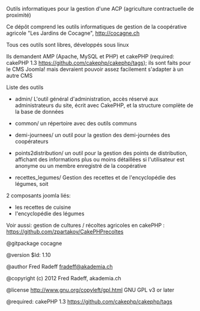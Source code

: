 Outils informatiques pour la gestion d'une ACP (agriculture contractuelle de proximité) 

Ce dépôt comprend les outils informatiques de gestion de la coopérative agricole 
"Les Jardins de Cocagne", http://cocagne.ch

Tous ces outils sont libres, développés sous linux

Ils demandent AMP (Apache, MySQL et PHP) et cakePHP (required: cakePHP 1.3 https://github.com/cakephp/cakephp/tags); ils sont faits pour le CMS Joomla! mais devraient pouvoir assez facilement s'adapter à un autre CMS

Liste des outils

- admin/
L'outil général d'administration, accès réservé aux administrateurs du site, écrit avec CakePHP, et la structure complète de la base de données

- common/
un répertoire avec des outils communs

- demi-journees/
un outil pour la gestion des demi-journées des coopérateurs

- points2distribution/
un outil pour la gestion des points de distribution, affichant des informations plus ou moins détaillées si l'utilisateur est anonyme ou un membre enregistré de la coopérative

- recettes_legumes/
Gestion des recettes et de l'encyclopédie des légumes, soit

2 composants joomla liés:  
- les recettes de cuisine
- l'encyclopédie des légumes

Voir aussi: 
gestion de cultures / récoltes agricoles en cakePHP : https://github.com/zpartakov/CakePHPrecoltes 

@gitpackage cocagne

@version $Id: 1.10

@author Fred Radeff fradeff@akademia.ch

@copyright (c) 2012 Fred Radeff, akademia.ch

@license http://www.gnu.org/copyleft/gpl.html GNU GPL v3 or later

@required: cakePHP 1.3 https://github.com/cakephp/cakephp/tags